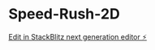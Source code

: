 # Speed-Rush-2D

[Edit in StackBlitz next generation editor ⚡️](https://stackblitz.com/~/github.com/rofergon/Speed-Rush-2D)